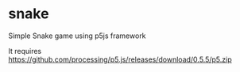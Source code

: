 # snake
Simple Snake game using p5js framework

It requires https://github.com/processing/p5.js/releases/download/0.5.5/p5.zip

